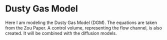# Dusty Gas Model
Here I am modeling the Dusty Gas Model (DGM). The equations are taken from the Zou Paper.
A control volume, representing the flow channel, is also created. It will be combined with the diffusion models.


